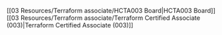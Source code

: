 [[03 Resources/Terraform associate/HCTA003 Board|HCTA003 Board]]
[[03 Resources/Terraform associate/Terraform Certified Associate (003)|Terraform Certified Associate (003)]]


